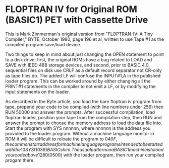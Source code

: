 # FLOPTRAN IV for Original ROM (BASIC1) PET with Cassette Drive

This is Mark Zimmerman's original version from "FLOPTRAN-IV: A Tiny Compiler," BYTE, October 1980, page 196 et al, written to use Tape #1 as the compiled program save/load device.

Two things to keep in mind about just changing the OPEN statement to point to a disk drive: first, the original ROMs have a bug related to LOAD and SAVE with IEEE-488 storage devices, and second, prior to BASIC 4.0, sequential files on disk use CRLF as a default record separator not CR-only as tape files do.  The added LF will confuse the INPUT#1,A in the published loader program.  This can be worked around by either changing all the PRINT#1 statements in the compiler to not emit a LF, or by modifying the input statements on the loader.

As described in the Byte article, you load the bare floptran iv program from tape, prepend your code to be compiled (with line numbers under 256) then RUN 50000 and answer the prompts.  After successful compilation, load floptran loader, position your tape from the compilation step, then RUN and answer the prompt to choose the memory address to load the data file into.  Start the program with SYS nnnnnn, where nnnnnn is the address you provided to the loader program.  Without a machine language monitor in ROM it will be difficult to reloate the program to $040F, the common start address for machine language programs intended to be started with the 10 SYS(1039) BASIC shim.  The usual pattern on a BASIC1 machine is to load your code above 1280 ($0500) with the loader program, then run your compiled progam there.

